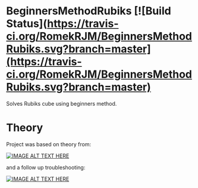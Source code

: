 # BeginnersMethodRubiks [![Build Status](https://travis-ci.org/RomekRJM/BeginnersMethodRubiks.svg?branch=master](https://travis-ci.org/RomekRJM/BeginnersMethodRubiks.svg?branch=master)
Solves Rubiks cube using beginners method.

# Theory
Project was based on theory from:

[![IMAGE ALT TEXT HERE](https://img.youtube.com/vi/1t1OL2zN0LQ/0.jpg)](https://www.youtube.com/watch?v=1t1OL2zN0LQ)

and a follow up troubleshooting:

[![IMAGE ALT TEXT HERE](https://img.youtube.com/vi/Vj7D9eym930/0.jpg)](https://www.youtube.com/watch?v=Vj7D9eym930)
